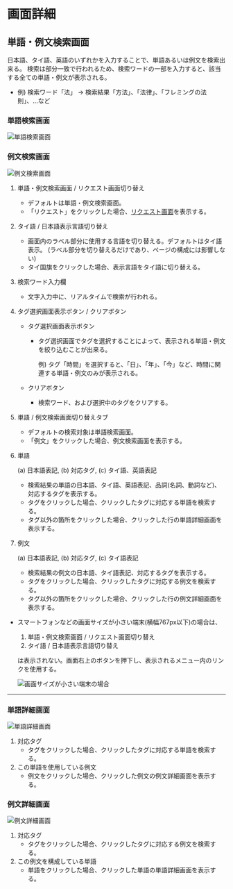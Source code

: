 # 画面詳細
## 単語・例文検索画面
日本語、タイ語、英語のいずれかを入力することで、単語あるいは例文を検索出来る。
検索は部分一致で行われるため、検索ワードの一部を入力すると、該当する全ての単語・例文が表示される。

- 例) 検索ワード「法」 -> 検索結果「方法」、「法律」、「フレミングの法則」、…など

### 単語検索画面
![単語検索画面](https://docs.google.com/drawings/d/e/2PACX-1vQydF_MCgQ78htf5T37wAEiFy2SbCFMUPhOO8MVbGP6KT5wKIszzVkKa1ZHBmTs2BzQsQO2WrbxJBhw/pub?w=1582&h=690)

### 例文検索画面
![例文検索画面](https://docs.google.com/drawings/d/e/2PACX-1vRj6dX48JBRD-FbXnAst7gewJs2pIYVfDq5A44L6J3tShoKFI4wIPaUgSKgbpoxunPD7LJaHsi9r0qU/pub?w=1582&h=690)


1. 単語・例文検索画面 / リクエスト画面切り替え
   - デフォルトは単語・例文検索画面。
   - 「リクエスト」をクリックした場合、[リクエスト画面](./howtouse_request.md)を表示する。
2. タイ語 / 日本語表示言語切り替え
   - 画面内のラベル部分に使用する言語を切り替える。デフォルトはタイ語表示。
     (ラベル部分を切り替えるだけであり、ページの構成には影響しない)
   - タイ国旗をクリックした場合、表示言語をタイ語に切り替える。
     

3. 検索ワード入力欄
   - 文字入力中に、リアルタイムで検索が行われる。
4. タグ選択画面表示ボタン / クリアボタン
   - タグ選択画面表示ボタン
     - タグ選択画面でタグを選択することによって、表示される単語・例文を絞り込むことが出来る。
       
       例) タグ「時間」を選択すると、「日」、「年」、「今」など、時間に関連する単語・例文のみが表示される。

   - クリアボタン
     - 検索ワード、および選択中のタグをクリアする。
5. 単語 / 例文検索画面切り替えタブ
   - デフォルトの検索対象は単語検索画面。
   - 「例文」をクリックした場合、例文検索画面を表示する。

6. 単語

   (a) 日本語表記,  (b) 対応タグ,  (c) タイ語、英語表記
   - 検索結果の単語の日本語、タイ語、英語表記、品詞(名詞、動詞など)、対応するタグを表示する。
   - タグをクリックした場合、クリックしたタグに対応する単語を検索する。
   - タグ以外の箇所をクリックした場合、クリックした行の単語詳細画面を表示する。

7. 例文

   (a) 日本語表記, (b) 対応タグ,  (c) タイ語表記
   - 検索結果の例文の日本語、タイ語表記、対応するタグを表示する。
   - タグをクリックした場合、クリックしたタグに対応する例文を検索する。
   - タグ以外の箇所をクリックした場合、クリックした行の例文詳細画面を表示する。



* スマートフォンなどの画面サイズが小さい端末(横幅767px以下)の場合は、
   1. 単語・例文検索画面 / リクエスト画面切り替え
   2. タイ語 / 日本語表示言語切り替え

   は表示されない。画面右上のボタンを押下し、表示されるメニュー内のリンクを使用する。

   ![画面サイズが小さい端末の場合](https://docs.google.com/drawings/d/e/2PACX-1vTLIQYxWN24bdBahvhQ16ZkPupmZCkAsugwV2A5apFN8-fpGgi4j2-UYhOQO4-N-pm-bDN3LWxfpHJr/pub?w=1640&h=736)

---

### 単語詳細画面
![単語詳細画面](https://docs.google.com/drawings/d/e/2PACX-1vQxK-b3n0Gbdo5e7uIXLGmCN3dkuD_80JCxCL0JuZUrPl0M0ciZ37YHmgWMyz0mDaM-g3g96VG_ZFTX/pub?w=1582&h=690)

1. 対応タグ
   - タグをクリックした場合、クリックしたタグに対応する単語を検索する。
2. この単語を使用している例文
   - 例文をクリックした場合、クリックした例文の例文詳細画面を表示する。


### 例文詳細画面
![例文詳細画面](https://docs.google.com/drawings/d/e/2PACX-1vTA7CrzOykfQzC9DvwLDZDPGp2U_HLB0hvGOxKxNZB-E6FLkO_G4tA1Jem0E9mL4KasamtWB0b88r8_/pub?w=1582&h=690)

1. 対応タグ
   - タグをクリックした場合、クリックしたタグに対応する例文を検索する。
2. この例文を構成している単語
   - 単語をクリックした場合、クリックした単語の単語詳細画面を表示する。
